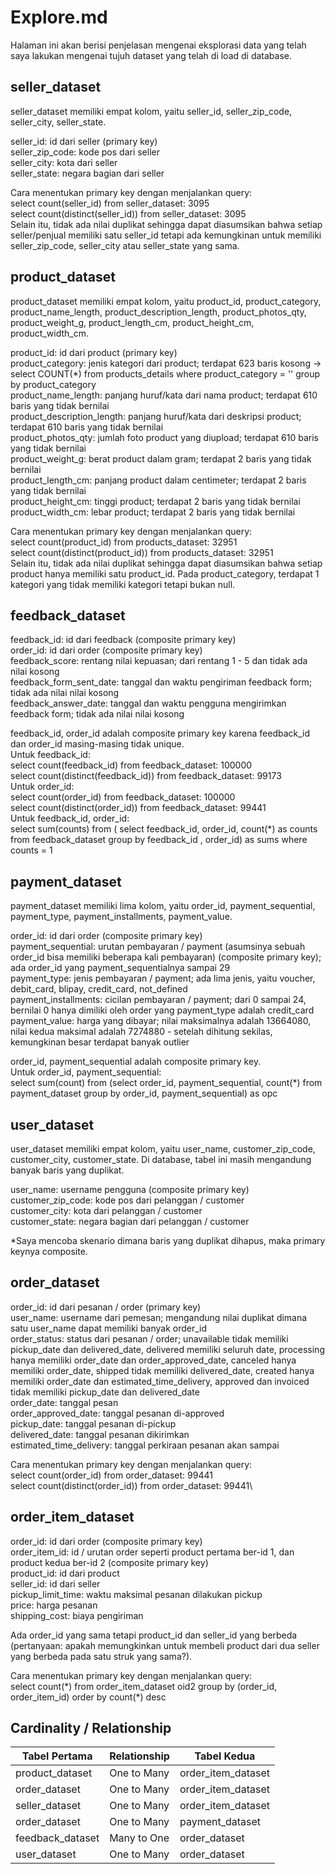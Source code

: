 # Explore.md #

Halaman ini akan berisi penjelasan mengenai eksplorasi data yang telah saya lakukan mengenai tujuh dataset yang telah di load di database.


## seller_dataset ## 

seller_dataset memiliki empat kolom, yaitu seller_id, seller_zip_code, seller_city, seller_state.

seller_id: id dari seller (primary key)\
seller_zip_code: kode pos dari seller\
seller_city: kota dari seller\
seller_state: negara bagian dari seller

Cara menentukan primary key dengan menjalankan query:\
select count(seller_id) from seller_dataset: 3095\
select count(distinct(seller_id)) from seller_dataset: 3095\
Selain itu, tidak ada nilai duplikat sehingga dapat diasumsikan bahwa setiap seller/penjual memiliki satu seller_id tetapi ada kemungkinan untuk memiliki seller_zip_code, seller_city atau seller_state yang sama.

## product_dataset ##

product_dataset memiliki empat kolom, yaitu product_id, product_category, product_name_length, product_description_length, product_photos_qty, product_weight_g, product_length_cm, product_height_cm, product_width_cm.

product_id: id dari product (primary key)\
product_category: jenis kategori dari product; terdapat 623 baris kosong -> select COUNT(\*) from products_details where product_category = '' group by product_category\
product_name_length: panjang huruf/kata dari nama product; terdapat 610 baris yang tidak bernilai\
product_description_length: panjang huruf/kata dari deskripsi product; terdapat 610 baris yang tidak bernilai\
product_photos_qty: jumlah foto product yang diupload; terdapat 610 baris yang tidak bernilai\
product_weight_g: berat product dalam gram; terdapat 2 baris yang tidak bernilai\
product_length_cm: panjang product dalam centimeter; terdapat 2 baris yang tidak bernilai\
product_height_cm: tinggi product; terdapat 2 baris yang tidak bernilai\
product_width_cm: lebar product; terdapat 2 baris yang tidak bernilai

Cara menentukan primary key dengan menjalankan query:\
select count(product_id) from products_dataset: 32951\
select count(distinct(product_id)) from products_dataset: 32951\
Selain itu, tidak ada nilai duplikat sehingga dapat diasumsikan bahwa setiap product hanya memiliki satu product_id. Pada product_category, terdapat 1 kategori yang tidak memiliki kategori tetapi bukan null. 

## feedback_dataset ##

feedback_id: id dari feedback (composite primary key)\
order_id: id dari order (composite primary key)\
feedback_score: rentang nilai kepuasan; dari rentang 1 - 5 dan tidak ada nilai kosong\
feedback_form_sent_date: tanggal dan waktu pengiriman feedback form; tidak ada nilai nilai kosong\
feedback_answer_date: tanggal dan waktu pengguna mengirimkan feedback form; tidak ada nilai nilai kosong

feedback_id, order_id adalah composite primary key karena feedback_id dan order_id masing-masing tidak unique.\
Untuk feedback_id:\
select count(feedback_id) from feedback_dataset: 100000\
select count(distinct(feedback_id)) from feedback_dataset: 99173\
Untuk order_id:\
select count(order_id) from feedback_dataset: 100000\
select count(distinct(order_id)) from feedback_dataset: 99441\
Untuk feedback_id, order_id:\
select sum(counts) from ( select feedback_id, order_id, count(\*) as counts from feedback_dataset group by feedback_id , order_id) as sums where counts = 1

## payment_dataset ##

payment_dataset memiliki lima kolom, yaitu order_id, payment_sequential, payment_type, payment_installments, payment_value.

order_id: id dari order (composite primary key)\
payment_sequential: urutan pembayaran / payment (asumsinya sebuah order_id bisa memiliki beberapa kali pembayaran) (composite primary key); ada order_id yang payment_sequentialnya sampai 29\
payment_type: jenis pembayaran / payment; ada lima jenis, yaitu voucher, debit_card, blipay, credit_card, not_defined\
payment_installments: cicilan pembayaran / payment; dari 0 sampai 24, bernilai 0 hanya dimiliki oleh order yang payment_type adalah credit_card\
payment_value: harga yang dibayar; nilai maksimalnya adalah 13664080, nilai kedua maksimal adalah 7274880 - setelah dihitung sekilas, kemungkinan besar terdapat banyak outlier

order_id, payment_sequential adalah composite primary key.\
Untuk order_id, payment_sequential:\
select sum(count) from (select order_id, payment_sequential, count(\*) from payment_dataset group by order_id, payment_sequential) as opc

## user_dataset ##
user_dataset memiliki empat kolom, yaitu user_name, customer_zip_code, customer_city, customer_state. Di database, tabel ini masih mengandung banyak baris yang duplikat.

user_name: username pengguna (composite primary key)\
customer_zip_code: kode pos dari pelanggan / customer\
customer_city: kota dari pelanggan / customer\
customer_state: negara bagian dari pelanggan / customer

*Saya mencoba skenario dimana baris yang duplikat dihapus, maka primary keynya composite.

## order_dataset ##

order_id: id dari pesanan / order (primary key)\
user_name: username dari pemesan; mengandung nilai duplikat dimana satu user_name dapat memiliki banyak order_id\
order_status: status dari pesanan / order; unavailable tidak memiliki pickup_date dan delivered_date, delivered memiliki seluruh date, processing hanya memiliki order_date dan order_approved_date, canceled hanya memiliki order_date, shipped tidak memiliki delivered_date, created hanya memiliki order_date dan estimated_time_delivery, approved dan invoiced tidak memiliki pickup_date dan delivered_date\
order_date: tanggal pesan\
order_approved_date: tanggal pesanan di-approved\
pickup_date: tanggal pesanan di-pickup\
delivered_date: tanggal pesanan dikirimkan\
estimated_time_delivery: tanggal perkiraan pesanan akan sampai

Cara menentukan primary key dengan menjalankan query:\
select count(order_id) from order_dataset: 99441\
select count(distinct(order_id)) from order_dataset: 99441\


## order_item_dataset ##
order_id: id dari order (composite primary key)\
order_item_id: id / urutan order seperti product pertama ber-id 1, dan product kedua ber-id 2 (composite primary key)\
product_id: id dari product\
seller_id: id dari seller\
pickup_limit_time: waktu maksimal pesanan dilakukan pickup\
price: harga pesanan\
shipping_cost: biaya pengiriman

Ada order_id yang sama tetapi product_id dan seller_id yang berbeda (pertanyaan: apakah memungkinkan untuk membeli product dari dua seller yang berbeda pada satu struk yang sama?).

Cara menentukan primary key dengan menjalankan query:\
select count(\*) from order_item_dataset oid2 group by (order_id, order_item_id) order by count(\*) desc


## Cardinality / Relationship ##
| Tabel Pertama | Relationship | Tabel Kedua |
| ------------- | ------------ | ----------- |
|product_dataset| One to Many  | order_item_dataset|
|order_dataset| One to Many  | order_item_dataset|
|seller_dataset| One to Many  | order_item_dataset|
|order_dataset| One to Many  | payment_dataset|
|feedback_dataset| Many to One  | order_dataset|
|user_dataset| One to Many  | order_dataset |
